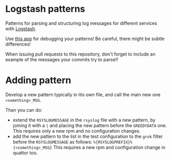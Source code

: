 # Logstash patterns

Patterns for parsing and structuring log messages for different
services with [Logstash](http://logstash.net).

Use [this app](https://grokdebug.herokuapp.com/) for debugging your
patterns! Be careful, there might be subtle differences!

When issuing pull requests to this repository, don't forget to include an example of the messages your commits try to parse!!


# Adding pattern

Develop a new pattern typically in itis own file, and call the main new one `<something>_MSG`.

Than you can do:
 * extend the `RSYSLOGMESSAGE` in the `rsyslog` file with a new pattern,
   by joining it with a `|` and placing the new pattern before the `GREEDYDATA` one.
   This requires only a new rpm and no configuration changes.
 * add the new pattern to the list in the test configuration to the `grok`
   filter before the `RSYSLOGMESSAGE` as follows: `%{RSYSLOGPREFIX}%{<something>_MSG}`
   This requires a new rpm and configuration change in quattor too.

